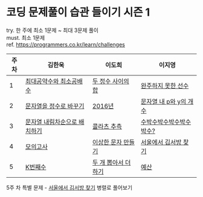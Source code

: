 # 코딩 문제풀이 습관 들이기 시즌 1

try. 한 주에 최소 1문제 ~ 최대 3문제 풀이  
must. 최소 1문제  
ref. https://programmers.co.kr/learn/challenges


|주차|김한욱|이도희|이지영|
|--|---|---|---|
|1|[최대공약수와 최소공배수](https://programmers.co.kr/learn/courses/30/lessons/12940)|[두 정수 사이의 합](https://programmers.co.kr/learn/courses/30/lessons/12912)|[완주하지 못한 선수](https://programmers.co.kr/learn/courses/30/lessons/42576)|
|2|[문자열을 정수로 바꾸기](https://programmers.co.kr/learn/courses/30/lessons/12925)|[2016년](https://programmers.co.kr/learn/courses/30/lessons/12901)|[문자열 내 p와 y의 개수](https://programmers.co.kr/learn/courses/30/lessons/12916)
|3|[문자열 내림차순으로 배치하기](https://programmers.co.kr/learn/courses/30/lessons/12917)|[콜라츠 추측](https://programmers.co.kr/learn/courses/30/lessons/12943)|[수박수박수박수박수박수?](https://programmers.co.kr/learn/courses/30/lessons/12922)
|4|[모의고사](https://programmers.co.kr/learn/courses/30/lessons/42840)|[이상한 문자 만들기](https://programmers.co.kr/learn/courses/30/lessons/12930)|[서울에서 김서방 찾기](https://programmers.co.kr/learn/courses/30/lessons/12919)
|5|[K번째수](https://programmers.co.kr/learn/courses/30/lessons/42748)|[두 개 뽑아서 더하기](https://programmers.co.kr/learn/courses/30/lessons/68644)|[예산](https://programmers.co.kr/learn/courses/30/lessons/12982) 

5주 차 특별 문제 - [서울에서 김서방 찾기](https://programmers.co.kr/learn/courses/30/lessons/12919) 병렬로 풀어보기
